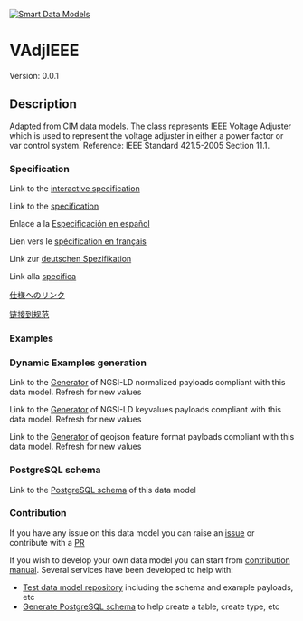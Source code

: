 [![Smart Data Models](https://smartdatamodels.org/wp-content/uploads/2022/01/SmartDataModels_logo.png "Logo")](https://smartdatamodels.org)
# VAdjIEEE
Version: 0.0.1

## Description 

Adapted from CIM data models. The class represents IEEE Voltage Adjuster which is used to represent the voltage adjuster in either a power factor or var control system.  Reference: IEEE Standard 421.5-2005 Section 11.1.
### Specification

Link to the [interactive specification](https://swagger.lab.fiware.org/?url=https://smart-data-models.github.io/dataModel.EnergyCIM/VAdjIEEE/swagger.yaml)

Link to the [specification](https://github.com/smart-data-models/dataModel.EnergyCIM/blob/master/VAdjIEEE/doc/spec.md)

Enlace a la [Especificación en español](https://github.com/smart-data-models/dataModel.EnergyCIM/blob/master/VAdjIEEE/doc/spec_ES.md)

Lien vers le [spécification en français](https://github.com/smart-data-models/dataModel.EnergyCIM/blob/master/VAdjIEEE/doc/spec_FR.md)

Link zur [deutschen Spezifikation](https://github.com/smart-data-models/dataModel.EnergyCIM/blob/master/VAdjIEEE/doc/spec_DE.md)

Link alla [specifica](https://github.com/smart-data-models/dataModel.EnergyCIM/blob/master/VAdjIEEE/doc/spec_IT.md)

[仕様へのリンク](https://github.com/smart-data-models/dataModel.EnergyCIM/blob/master/VAdjIEEE/doc/spec_JA.md)

[链接到规范](https://github.com/smart-data-models/dataModel.EnergyCIM/blob/master/VAdjIEEE/doc/spec_ZH.md)
### Examples
### Dynamic Examples generation

Link to the [Generator](https://smartdatamodels.org/extra/ngsi-ld_generator.php?schemaUrl=https://raw.githubusercontent.com/smart-data-models/dataModel.EnergyCIM/master/VAdjIEEE/schema.json&email=info@smartdatamodels.org) of NGSI-LD normalized payloads compliant with this data model. Refresh for new values

Link to the [Generator](https://smartdatamodels.org/extra/ngsi-ld_generator_keyvalues.php?schemaUrl=https://raw.githubusercontent.com/smart-data-models/dataModel.EnergyCIM/master/VAdjIEEE/schema.json&email=info@smartdatamodels.org) of NGSI-LD keyvalues payloads compliant with this data model. Refresh for new values

Link to the [Generator](https://smartdatamodels.org/extra/geojson_features_generator.php?schemaUrl=https://raw.githubusercontent.com/smart-data-models/dataModel.EnergyCIM/master/VAdjIEEE/schema.json&email=info@smartdatamodels.org) of geojson feature format payloads compliant with this data model. Refresh for new values
### PostgreSQL schema

Link to the [PostgreSQL schema](https://github.com/smart-data-models/dataModel.EnergyCIM/blob/master/VAdjIEEE/schema.sql) of this data model
### Contribution

 If you have any issue on this data model you can raise an [issue](https://github.com/smart-data-models/dataModel.EnergyCIM/issues)  or contribute with a [PR](https://github.com/smart-data-models/dataModel.EnergyCIM/pulls)

 If you wish to develop your own data model you can start from [contribution manual](https://bit.ly/contribution_manual). Several services have been developed to help with: 
 - [Test data model repository](https://smartdatamodels.org/index.php/data-models-contribution-api/) including the schema and example payloads, etc
 - [Generate PostgreSQL schema](https://smartdatamodels.org/index.php/sql-service/) to help create a table, create type, etc